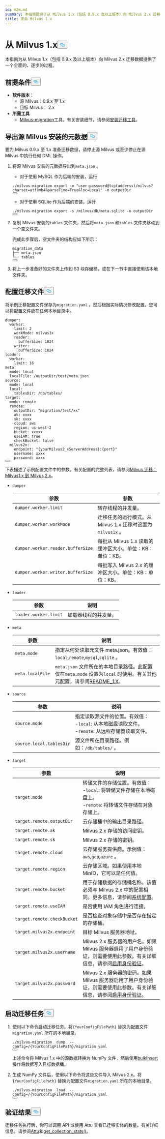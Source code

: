```yaml
---
id: m2m.md
summary: 本指南提供了从 Milvus 1.x（包括 0.9.x 及以上版本）向 Milvus 2.x 迁移数据的全面、分步过程。
title: 来自 Milvus 1.x
---
```

<h1 id="From-Milvus-1x" class="common-anchor-header">从 Milvus 1.x<button data-href="#From-Milvus-1x" class="anchor-icon" translate="no">
      <svg translate="no"
        aria-hidden="true"
        focusable="false"
        height="20"
        version="1.1"
        viewBox="0 0 16 16"
        width="16"
      >
        <path
          fill="#0092E4"
          fill-rule="evenodd"
          d="M4 9h1v1H4c-1.5 0-3-1.69-3-3.5S2.55 3 4 3h4c1.45 0 3 1.69 3 3.5 0 1.41-.91 2.72-2 3.25V8.59c.58-.45 1-1.27 1-2.09C10 5.22 8.98 4 8 4H4c-.98 0-2 1.22-2 2.5S3 9 4 9zm9-3h-1v1h1c1 0 2 1.22 2 2.5S13.98 12 13 12H9c-.98 0-2-1.22-2-2.5 0-.83.42-1.64 1-2.09V6.25c-1.09.53-2 1.84-2 3.25C6 11.31 7.55 13 9 13h4c1.45 0 3-1.69 3-3.5S14.5 6 13 6z"
        ></path>
      </svg>
    </button></h1><p>本指南为从 Milvus 1.x（包括 0.9.x 及以上版本）向 Milvus 2.x 迁移数据提供了一个全面的、逐步的过程。</p>
<h2 id="Prerequisites" class="common-anchor-header">前提条件<button data-href="#Prerequisites" class="anchor-icon" translate="no">
      <svg translate="no"
        aria-hidden="true"
        focusable="false"
        height="20"
        version="1.1"
        viewBox="0 0 16 16"
        width="16"
      >
        <path
          fill="#0092E4"
          fill-rule="evenodd"
          d="M4 9h1v1H4c-1.5 0-3-1.69-3-3.5S2.55 3 4 3h4c1.45 0 3 1.69 3 3.5 0 1.41-.91 2.72-2 3.25V8.59c.58-.45 1-1.27 1-2.09C10 5.22 8.98 4 8 4H4c-.98 0-2 1.22-2 2.5S3 9 4 9zm9-3h-1v1h1c1 0 2 1.22 2 2.5S13.98 12 13 12H9c-.98 0-2-1.22-2-2.5 0-.83.42-1.64 1-2.09V6.25c-1.09.53-2 1.84-2 3.25C6 11.31 7.55 13 9 13h4c1.45 0 3-1.69 3-3.5S14.5 6 13 6z"
        ></path>
      </svg>
    </button></h2><ul>
<li><strong>软件版本</strong>：<ul>
<li>源 Milvus：0.9.x 至 1.x</li>
<li>目标 Milvus： 2.x</li>
</ul></li>
<li><strong>所需工具</strong><ul>
<li><a href="https://github.com/zilliztech/milvus-migration">Milvus-migration</a>工具。有关安装细节，请参阅<a href="/docs/zh/milvusdm_install.md">安装迁移工具</a>。</li>
</ul></li>
</ul>
<h2 id="Export-metadata-of-the-source-Milvus-installation" class="common-anchor-header">导出源 Milvus 安装的元数据<button data-href="#Export-metadata-of-the-source-Milvus-installation" class="anchor-icon" translate="no">
      <svg translate="no"
        aria-hidden="true"
        focusable="false"
        height="20"
        version="1.1"
        viewBox="0 0 16 16"
        width="16"
      >
        <path
          fill="#0092E4"
          fill-rule="evenodd"
          d="M4 9h1v1H4c-1.5 0-3-1.69-3-3.5S2.55 3 4 3h4c1.45 0 3 1.69 3 3.5 0 1.41-.91 2.72-2 3.25V8.59c.58-.45 1-1.27 1-2.09C10 5.22 8.98 4 8 4H4c-.98 0-2 1.22-2 2.5S3 9 4 9zm9-3h-1v1h1c1 0 2 1.22 2 2.5S13.98 12 13 12H9c-.98 0-2-1.22-2-2.5 0-.83.42-1.64 1-2.09V6.25c-1.09.53-2 1.84-2 3.25C6 11.31 7.55 13 9 13h4c1.45 0 3-1.69 3-3.5S14.5 6 13 6z"
        ></path>
      </svg>
    </button></h2><p>要为 Milvus 0.9.x 至 1.x 准备迁移数据，请停止源 Milvus 或至少停止在源 Milvus 中执行任何 DML 操作。</p>
<ol>
<li><p>将源 Milvus 安装的元数据导出到<code translate="no">meta.json</code> 。</p>
<ul>
<li>对于使用 MySQL 作为后端的安装，运行</li>
</ul>
<pre><code translate="no" class="language-bash">./milvus-migration <span class="hljs-built_in">export</span> -m <span class="hljs-string">&quot;user:password@tcp(adderss)/milvus?charset=utf8mb4&amp;parseTime=True&amp;loc=Local&quot;</span> -o outputDir
<button class="copy-code-btn"></button></code></pre>
<ul>
<li>对于使用 SQLite 作为后端的安装，运行</li>
</ul>
<pre><code translate="no" class="language-bash">./milvus-migration <span class="hljs-built_in">export</span> -s /milvus/db/meta.sqlite -o outputDir
<button class="copy-code-btn"></button></code></pre></li>
<li><p>复制 Milvus 安装的<code translate="no">tables</code> 文件夹，然后将<code translate="no">meta.json</code> 和<code translate="no">tables</code> 文件夹移动到一个空文件夹。</p>
<p>完成此步骤后，空文件夹的结构应如下所示：</p>
<pre><code translate="no">migration_data
├── meta.json
└── tables
<button class="copy-code-btn"></button></code></pre></li>
<li><p>将上一步准备好的文件夹上传到 S3 块存储桶，或在下一节中直接使用该本地文件夹。</p></li>
</ol>
<h2 id="Configure-the-migration-file" class="common-anchor-header">配置迁移文件<button data-href="#Configure-the-migration-file" class="anchor-icon" translate="no">
      <svg translate="no"
        aria-hidden="true"
        focusable="false"
        height="20"
        version="1.1"
        viewBox="0 0 16 16"
        width="16"
      >
        <path
          fill="#0092E4"
          fill-rule="evenodd"
          d="M4 9h1v1H4c-1.5 0-3-1.69-3-3.5S2.55 3 4 3h4c1.45 0 3 1.69 3 3.5 0 1.41-.91 2.72-2 3.25V8.59c.58-.45 1-1.27 1-2.09C10 5.22 8.98 4 8 4H4c-.98 0-2 1.22-2 2.5S3 9 4 9zm9-3h-1v1h1c1 0 2 1.22 2 2.5S13.98 12 13 12H9c-.98 0-2-1.22-2-2.5 0-.83.42-1.64 1-2.09V6.25c-1.09.53-2 1.84-2 3.25C6 11.31 7.55 13 9 13h4c1.45 0 3-1.69 3-3.5S14.5 6 13 6z"
        ></path>
      </svg>
    </button></h2><p>将示例迁移配置文件保存为<code translate="no">migration.yaml</code> ，然后根据实际情况修改配置。您可以将配置文件放在任何本地目录中。</p>
<pre><code translate="no" class="language-yaml">dumper:
  worker:
    <span class="hljs-built_in">limit</span>: 2
    workMode: milvus1x
    reader:
      bufferSize: 1024
    writer:
      bufferSize: 1024
loader:
  worker:
    <span class="hljs-built_in">limit</span>: 16
meta:
  mode: <span class="hljs-built_in">local</span>
  localFile: /outputDir/test/meta.json
<span class="hljs-built_in">source</span>:
  mode: <span class="hljs-built_in">local</span>
  <span class="hljs-built_in">local</span>:
    tablesDir: /db/tables/
target:
  mode: remote
  remote:
    outputDir: <span class="hljs-string">&quot;migration/test/xx&quot;</span>
    ak: xxxx
    sk: xxxx
    cloud: aws
    region: us-west-2
    bucket: xxxxx
    useIAM: <span class="hljs-literal">true</span>
    checkBucket: <span class="hljs-literal">false</span>
  milvus2x:
    endpoint: <span class="hljs-string">&quot;{yourMilvus2_xServerAddress}:{port}&quot;</span>
    username: xxxx
    password: xxxx
<button class="copy-code-btn"></button></code></pre>
<p>下表描述了示例配置文件中的参数。有关配置的完整列表，请参阅<a href="https://github.com/zilliztech/milvus-migration/blob/main/README_1X.md#migrationyaml-reference">Milvus 迁移：Milvus1.x 到 Milvus 2.x</a>。</p>
<ul>
<li><p><code translate="no">dumper</code></p>
<table>
<thead>
<tr><th>参数</th><th>参数</th></tr>
</thead>
<tbody>
<tr><td><code translate="no">dumper.worker.limit</code></td><td>转存线程的并发量。</td></tr>
<tr><td><code translate="no">dumper.worker.workMode</code></td><td>迁移任务的运行模式。从 Milvus 1.x 迁移时设置为<code translate="no">milvus1x</code> 。</td></tr>
<tr><td><code translate="no">dumper.worker.reader.bufferSize</code></td><td>每批从 Milvus 1.x 读取的缓冲区大小。单位：KB：单位：KB。</td></tr>
<tr><td><code translate="no">dumper.worker.writer.bufferSize</code></td><td>每批写入 Milvus 2.x 的缓冲区大小。单位：KB：单位：KB。</td></tr>
</tbody>
</table>
</li>
<li><p><code translate="no">loader</code></p>
<table>
<thead>
<tr><th>参数</th><th>说明</th></tr>
</thead>
<tbody>
<tr><td><code translate="no">loader.worker.limit</code></td><td>加载器线程的并发量。</td></tr>
</tbody>
</table>
</li>
<li><p><code translate="no">meta</code></p>
<table>
<thead>
<tr><th>参数</th><th>说明</th></tr>
</thead>
<tbody>
<tr><td><code translate="no">meta.mode</code></td><td>指定从何处读取元文件 meta.json。有效值：<code translate="no">local</code>,<code translate="no">remote</code>,<code translate="no">mysql</code>,<code translate="no">sqlite</code> 。</td></tr>
<tr><td><code translate="no">meta.localFile</code></td><td><code translate="no">meta.json</code> 文件所在的本地目录路径。此配置仅在<code translate="no">meta.mode</code> 设置为<code translate="no">local</code> 时使用。有关其他元配置，请参阅<a href="https://github.com/zilliztech/milvus-migration/blob/main/README_1X.md#meta">README_1X</a>。</td></tr>
</tbody>
</table>
</li>
<li><p><code translate="no">source</code></p>
<table>
<thead>
<tr><th>参数</th><th>说明</th></tr>
</thead>
<tbody>
<tr><td><code translate="no">source.mode</code></td><td>指定读取源文件的位置。有效值：<br/>-<code translate="no">local</code>: 从本地磁盘读取文件。<br/>-<code translate="no">remote</code>: 从远程存储器读取文件。</td></tr>
<tr><td><code translate="no">source.local.tablesDir</code></td><td>源文件所在目录路径。例如：<code translate="no">/db/tables/</code> 。</td></tr>
</tbody>
</table>
</li>
<li><p><code translate="no">target</code></p>
<table>
<thead>
<tr><th>参数</th><th>说明</th></tr>
</thead>
<tbody>
<tr><td><code translate="no">target.mode</code></td><td>转储文件的存储位置。有效值：<br/>-<code translate="no">local</code>: 将转储文件存储在本地磁盘上。<br/>-<code translate="no">remote</code>: 将转储文件存储在对象存储上。</td></tr>
<tr><td><code translate="no">target.remote.outputDir</code></td><td>云存储桶中的输出目录路径。</td></tr>
<tr><td><code translate="no">target.remote.ak</code></td><td>Milvus 2.x 存储的访问密钥。</td></tr>
<tr><td><code translate="no">target.remote.sk</code></td><td>Milvus 2.x 存储的密钥。</td></tr>
<tr><td><code translate="no">target.remote.cloud</code></td><td>云存储服务提供商。示例值：<code translate="no">aws</code>,<code translate="no">gcp</code>,<code translate="no">azure</code> 。</td></tr>
<tr><td><code translate="no">target.remote.region</code></td><td>云存储区域。如果使用本地 MinIO，它可以是任何值。</td></tr>
<tr><td><code translate="no">target.remote.bucket</code></td><td>用于存储数据的存储桶名称。该值必须与 Milvus 2.x 中的配置相同。更多信息，请参阅<a href="https://milvus.io/docs/configure_minio.md#miniobucketName">系统配置</a>。</td></tr>
<tr><td><code translate="no">target.remote.useIAM</code></td><td>是否使用 IAM 角色进行连接。</td></tr>
<tr><td><code translate="no">target.remote.checkBucket</code></td><td>是否检查对象存储中是否存在指定的存储桶。</td></tr>
<tr><td><code translate="no">target.milvus2x.endpoint</code></td><td>目标 Milvus 服务器地址。</td></tr>
<tr><td><code translate="no">target.milvus2x.username</code></td><td>Milvus 2.x 服务器的用户名。如果 Milvus 服务器启用了用户身份验证，则需要使用此参数。有关详细信息，请参阅<a href="https://milvus.io/docs/authenticate.md">启用身份验证</a>。</td></tr>
<tr><td><code translate="no">target.milvus2x.password</code></td><td>Milvus 2.x 服务器的密码。如果 Milvus 服务器启用了用户身份验证，则需要使用此参数。有关详细信息，请参阅<a href="https://milvus.io/docs/authenticate.md">启用身份验证</a>。</td></tr>
</tbody>
</table>
</li>
</ul>
<h2 id="Start-the-migration-task" class="common-anchor-header">启动迁移任务<button data-href="#Start-the-migration-task" class="anchor-icon" translate="no">
      <svg translate="no"
        aria-hidden="true"
        focusable="false"
        height="20"
        version="1.1"
        viewBox="0 0 16 16"
        width="16"
      >
        <path
          fill="#0092E4"
          fill-rule="evenodd"
          d="M4 9h1v1H4c-1.5 0-3-1.69-3-3.5S2.55 3 4 3h4c1.45 0 3 1.69 3 3.5 0 1.41-.91 2.72-2 3.25V8.59c.58-.45 1-1.27 1-2.09C10 5.22 8.98 4 8 4H4c-.98 0-2 1.22-2 2.5S3 9 4 9zm9-3h-1v1h1c1 0 2 1.22 2 2.5S13.98 12 13 12H9c-.98 0-2-1.22-2-2.5 0-.83.42-1.64 1-2.09V6.25c-1.09.53-2 1.84-2 3.25C6 11.31 7.55 13 9 13h4c1.45 0 3-1.69 3-3.5S14.5 6 13 6z"
        ></path>
      </svg>
    </button></h2><ol>
<li><p>使用以下命令启动迁移任务。将<code translate="no">{YourConfigFilePath}</code> 替换为配置文件<code translate="no">migration.yaml</code> 所在的本地目录。</p>
<pre><code translate="no" class="language-bash">./milvus-migration  dump  --config=/{YourConfigFilePath}/migration.yaml
<button class="copy-code-btn"></button></code></pre>
<p>上述命令将 Milvus 1.x 中的源数据转换为 NumPy 文件，然后使用<a href="https://milvus.io/api-reference/pymilvus/v2.4.x/ORM/utility/do_bulk_insert.md">bulkInsert</a>操作将数据写入目标数据桶。</p></li>
<li><p>生成 NumPy 文件后，使用以下命令将这些文件导入 Milvus 2.x。将<code translate="no">{YourConfigFilePath}</code> 替换为配置文件<code translate="no">migration.yaml</code> 所在的本地目录。</p>
<pre><code translate="no" class="language-bash">./milvus-migration  load  --config=/{YourConfigFilePath}/migration.yaml
<button class="copy-code-btn"></button></code></pre></li>
</ol>
<h2 id="Verify-the-result" class="common-anchor-header">验证结果<button data-href="#Verify-the-result" class="anchor-icon" translate="no">
      <svg translate="no"
        aria-hidden="true"
        focusable="false"
        height="20"
        version="1.1"
        viewBox="0 0 16 16"
        width="16"
      >
        <path
          fill="#0092E4"
          fill-rule="evenodd"
          d="M4 9h1v1H4c-1.5 0-3-1.69-3-3.5S2.55 3 4 3h4c1.45 0 3 1.69 3 3.5 0 1.41-.91 2.72-2 3.25V8.59c.58-.45 1-1.27 1-2.09C10 5.22 8.98 4 8 4H4c-.98 0-2 1.22-2 2.5S3 9 4 9zm9-3h-1v1h1c1 0 2 1.22 2 2.5S13.98 12 13 12H9c-.98 0-2-1.22-2-2.5 0-.83.42-1.64 1-2.09V6.25c-1.09.53-2 1.84-2 3.25C6 11.31 7.55 13 9 13h4c1.45 0 3-1.69 3-3.5S14.5 6 13 6z"
        ></path>
      </svg>
    </button></h2><p>迁移任务执行后，你可以调用 API 或使用 Attu 查看已迁移实体的数量。有关详细信息，请参阅<a href="https://github.com/zilliztech/attu">Attu</a>和<a href="https://milvus.io/api-reference/pymilvus/v2.4.x/MilvusClient/Collections/get_collection_stats.md">get_collection_stats()</a>。</p>
